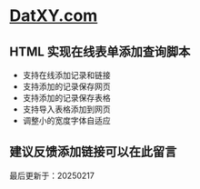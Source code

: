 # [DatXY.com](https://datxy.com/)

## HTML 实现在线表单添加查询脚本

- 支持在线添加记录和链接
- 支持添加的记录保存网页
- 支持添加的记录保存表格
- 支持导入表格添加到网页
- 调整小的宽度字体自适应

## 建议反馈添加链接可以在此留言
最后更新于：20250217
